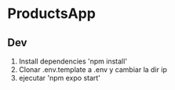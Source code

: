 # ProductsApp

## Dev

1. Install dependencies 'npm install'
2. Clonar .env.template a .env y cambiar la dir ip
3. ejecutar 'npm expo start'